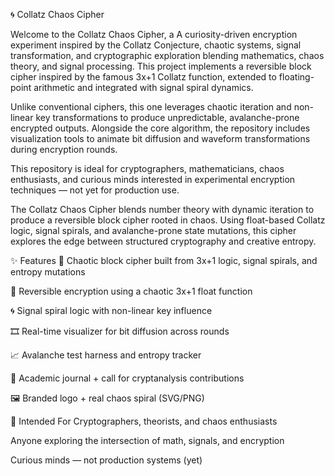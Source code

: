 🌀 Collatz Chaos Cipher

Welcome to the Collatz Chaos Cipher, a A curiosity-driven encryption experiment inspired by the Collatz Conjecture, chaotic systems, signal transformation, and cryptographic exploration blending mathematics, chaos theory, and signal processing. This project implements a reversible block cipher inspired by the famous 3x+1 Collatz function, extended to floating-point arithmetic and integrated with signal spiral dynamics.

Unlike conventional ciphers, this one leverages chaotic iteration and non-linear key transformations to produce unpredictable, avalanche-prone encrypted outputs. Alongside the core algorithm, the repository includes visualization tools to animate bit diffusion and waveform transformations during encryption rounds.

This repository is ideal for cryptographers, mathematicians, chaos enthusiasts, and curious minds interested in experimental encryption techniques — not yet for production use.

The Collatz Chaos Cipher blends number theory with dynamic iteration to produce a reversible block cipher rooted in chaos. Using float-based Collatz logic, signal spirals, and avalanche-prone state mutations, this cipher explores the edge between structured cryptography and creative entropy.

✨ Features
🔐 Chaotic block cipher built from 3x+1 logic, signal spirals, and entropy mutations

🔄 Reversible encryption using a chaotic 3x+1 float function

🌀 Signal spiral logic with non-linear key influence

🎞️ Real-time visualizer for bit diffusion across rounds

📈 Avalanche test harness and entropy tracker

🧠 Academic journal + call for cryptanalysis contributions

🖼️ Branded logo + real chaos spiral (SVG/PNG)

🔬 Intended For
Cryptographers, theorists, and chaos enthusiasts

Anyone exploring the intersection of math, signals, and encryption

Curious minds — not production systems (yet)
